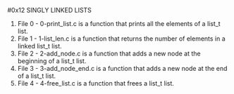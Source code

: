 #0x12 SINGLY LINKED LISTS
1. File 0 - 0-print_list.c is a function that prints all the elements of a list_t list.
2. File 1 - 1-list_len.c is  a function that returns the number of elements in a linked list_t list.
3. File 2 - 2-add_node.c is a function that adds a new node at the beginning of a list_t list.
4. File 3 - 3-add_node_end.c is  a function that adds a new node at the end of a list_t list.
5. File 4 - 4-free_list.c is  a function that frees a list_t list.
